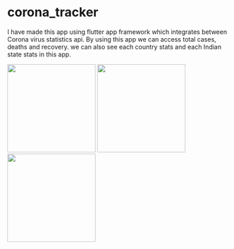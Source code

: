 # corona_tracker
I have made this app using flutter app framework which integrates between Corona virus statistics api. By using this app we can access total cases, deaths and recovery.
we can also see each country stats and each Indian state stats in this app. 
<!-- 
![Screenshot_20211024-195319](https://user-images.githubusercontent.com/47942129/138598640-28410627-33cc-40fc-9a61-2a4bbdf6171e.jpg)
![Screenshot_20211024-195343](https://user-images.githubusercontent.com/47942129/138598654-50f9b3b8-9440-42e8-8a8e-f01457faa242.jpg)
![Screenshot_20211024-195410](https://user-images.githubusercontent.com/47942129/138598659-59af7435-10b3-4500-b3fb-d072d553e6ca.jpg)
 -->
<p float="left">
  <img src="https://user-images.githubusercontent.com/47942129/138598640-28410627-33cc-40fc-9a61-2a4bbdf6171e.jpg" width="200" />
  <img src="https://user-images.githubusercontent.com/47942129/138598654-50f9b3b8-9440-42e8-8a8e-f01457faa242.jpg" width="200" /> 
  <img src="https://user-images.githubusercontent.com/47942129/138598659-59af7435-10b3-4500-b3fb-d072d553e6ca.jpg" width="200" />
<!--   <img src="https://user-images.githubusercontent.com/47942129/137104630-2ac7ee95-603e-4185-ac37-4b5a7e3de85a.jpg" width="300" /> -->
</p>
